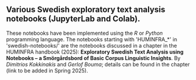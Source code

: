 ## Various Swedish exploratory text analysis notebooks (JupyterLab and Colab).
These notebooks have been implemented using the _R_ or _Python_ programming language.
The notebooks starting with 'HUMINFRA_*' in 'swedish-notebooks/' are the notebooks discussed
in a chapter in the HUMINFRA handbook (2025): __Exploratory Swedish Text Analysis using Notebooks – a Smörgårdsbord of Basic Corpus Linguistic Insights__. By _Dimitrios Kokkinakis_ and _Gerlof Bouma_;
details can be found in the chapter (link to be added in Spring 2025).
